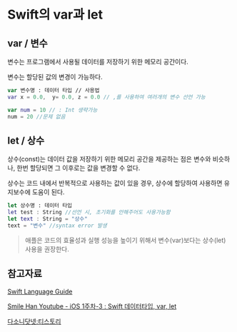 # Swift의 var과 let

## var / 변수

변수는 프로그램에서 사용될 데이터를 저장하기 위한 메모리 공간이다.

변수는 할당된 값의 변경이 가능하다.

```Swift
var 변수명 : 데이터 타입 // 사용법
var x = 0.0,  y= 0.0, z = 0.0 // ,를 사용하여 여러개의 변수 선언 가능

var num = 10 // : Int 생략가능
num = 20 //문제 없음
```
## let / 상수

상수(const)는 데이터 값을 저장하기 위한 메모리 공간을 제공하는 점은 변수와 비슷하나, 한번 할당되면 그 이후로는 값을 변경할 수 없다.

상수는 코드 내에서 반복적으로 사용하는 값이 있을 경우, 상수에 할당하여 사용하면 유지보수에 도움이 된다.


```Swift
let 상수명 : 데이터 타입
let test : String //선언 시, 초기화를 안해주어도 사용가능함
let text : String = "상수"
text = "변수" //syntax error 발생
```

> 애플은 코드의 효율성과 실행 성능을 높이기 위해서 변수(var)보다는 상수(let) 사용을 권장한다.

## 참고자료

[Swift Language Guide](https://docs.swift.org/swift-book/LanguageGuide/TheBasics.html)

[Smile Han Youtube - iOS 1주차-3 : Swift 데이터타입, var, let](https://www.youtube.com/watch?v=ct_pOhzeE-U&list=PLJqaIeuL7nuEEROQDRcy4XxC9gU6SYYXb&index=4)

[다소니닷넷:티스토리](https://dasony-lib.tistory.com/10)
